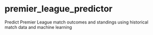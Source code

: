# premier_league_predictor
Predict Premier League match outcomes and standings using historical match data and machine learning
